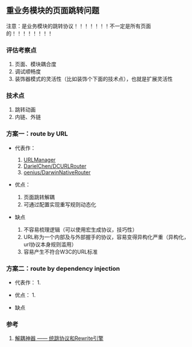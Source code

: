## 重业务模块的页面跳转问题

注意：是业务模块的跳转协议！！！！！！！不一定是所有页面的！！！！！！！！

### 评估考察点

  1. 页面、模块耦合度
  2. 调试顺畅度
  3. 装饰器模式的灵活性（比如装饰个下面的技术点），也就是扩展灵活性

### 技术点

  1. 跳转动画
  2. 内链、外链

### 方案一：route by URL

  * 代表作：
    1. [URLManager](https://github.com/gaosboy/urlmanager)
    2. [DarielChen/DCURLRouter](https://github.com/DarielChen/DCURLRouter)
    3. [oenius/DarwinNativeRouter](https://github.com/oenius/DarwinNativeRouter)

  * 优点：
    1. 页面跳转解耦
    2. 可通过配置实现重写规则动态化

  * 缺点
    1. 不容易梳理逻辑（可以使用宏生成协议，技巧性）
    2. URL称为一个内部及与外部握手的协议，容易变得异构化严重（异构化，url协议本身规则滥用）
    3. 容易产生不符合W3C的URL标准

### 方案二：route by dependency injection

  * 代表作：
    1.

  * 优点：
    1.

  * 缺点


### 参考

  1. [解耦神器 —— 统跳协议和Rewrite引擎](http://pingguohe.net/2015/11/24/Navigator-and-Rewrite.html)
